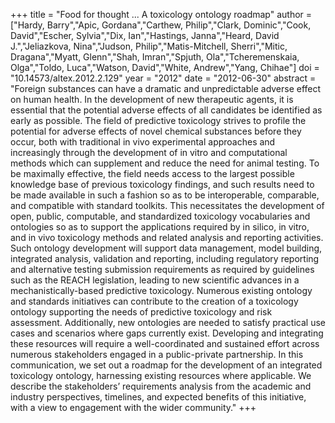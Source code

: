 +++
title = "Food for thought ... A toxicology ontology roadmap"
author = ["Hardy, Barry","Apic, Gordana","Carthew, Philip","Clark, Dominic","Cook, David","Escher, Sylvia","Dix, Ian","Hastings, Janna","Heard, David J.","Jeliazkova, Nina","Judson, Philip","Matis-Mitchell, Sherri","Mitic, Dragana","Myatt, Glenn","Shah, Imran","Spjuth, Ola","Tcheremenskaia, Olga","Toldo, Luca","Watson, David","White, Andrew","Yang, Chihae"]
doi = "10.14573/altex.2012.2.129"
year = "2012"
date = "2012-06-30"
abstract = "Foreign substances can have a dramatic and unpredictable adverse effect on human health. In the development of new therapeutic agents, it is essential that the potential adverse effects of all candidates be identified as early as possible. The field of predictive toxicology strives to profile the potential for adverse effects of novel chemical substances before they occur, both with traditional in vivo experimental approaches and increasingly through the development of in vitro and computational methods which can supplement and reduce the need for animal testing. To be maximally effective, the field needs access to the largest possible knowledge base of previous toxicology findings, and such results need to be made available in such a fashion so as to be interoperable, comparable, and compatible with standard toolkits. This necessitates the development of open, public, computable, and standardized toxicology vocabularies and ontologies so as to support the applications required by in silico, in vitro, and in vivo toxicology methods and related analysis and reporting activities. Such ontology development will support data management, model building, integrated analysis, validation and reporting, including regulatory reporting and alternative testing submission requirements as required by guidelines such as the REACH legislation, leading to new scientific advances in a mechanistically-based predictive toxicology. Numerous existing ontology and standards initiatives can contribute to the creation of a toxicology ontology supporting the needs of predictive toxicology and risk assessment. Additionally, new ontologies are needed to satisfy practical use cases and scenarios where gaps currently exist. Developing and integrating these resources will require a well-coordinated and sustained effort across numerous stakeholders engaged in a public-private partnership. In this communication, we set out a roadmap for the development of an integrated toxicology ontology, harnessing existing resources where applicable. We describe the stakeholders’ requirements analysis from the academic and industry perspectives, timelines, and expected benefits of this initiative, with a view to engagement with the wider community."
+++

